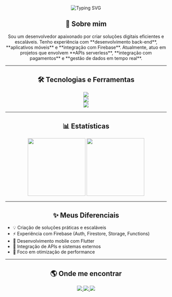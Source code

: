 <!-- Banner animado -->
<p align="center">
  <img src="https://readme-typing-svg.demolab.com?font=Fira+Code&pause=2000&color=1ABC9C&center=true&vCenter=true&width=600&lines=Ol%C3%A1%2C+eu+sou+o+Eduardo+👋;Desenvolvedor+Back-end+%26+Mobile;Apaixonado+por+tecnologia+e+inova%C3%A7%C3%A3o" alt="Typing SVG" />
</p>

<!-- Apresentação -->
<h2 align="center">🚀 Sobre mim</h2>
<p align="center">
Sou um desenvolvedor apaixonado por criar soluções digitais eficientes e escaláveis.  
Tenho experiência com **desenvolvimento back-end**, **aplicativos móveis** e **integração com Firebase**.  
Atualmente, atuo em projetos que envolvem **APIs serverless**, **integração com pagamentos** e **gestão de dados em tempo real**.
</p>

---

<h2 align="center">🛠️ Tecnologias e Ferramentas</h2>
<p align="center">
  <!-- Linguagens -->
  <img src="https://skillicons.dev/icons?i=js,ts,nodejs,dart,flutter,html,css" /><br/>
  <!-- Back-end & Banco -->
  <img src="https://skillicons.dev/icons?i=firebase,mongodb,postgres,express" /><br/>
  <!-- Outras -->
  <img src="https://skillicons.dev/icons?i=git,github,vscode,unity,figma" />
</p>

---

<h2 align="center">📊 Estatísticas</h2>
<div align="center">
  <img height="180em" src="https://github-readme-stats.vercel.app/api?username=SEUUSUARIO&show_icons=true&theme=radical&count_private=true"/>
  <img height="180em" src="https://github-readme-streak-stats.herokuapp.com/?user=SEUUSUARIO&theme=radical"/>
</div>

---

<h2 align="center">✨ Meus Diferenciais</h2>
<ul>
  <li>💡 Criação de soluções práticas e escaláveis</li>
  <li>⚡ Experiência com Firebase (Auth, Firestore, Storage, Functions)</li>
  <li>📱 Desenvolvimento mobile com Flutter</li>
  <li>🔗 Integração de APIs e sistemas externos</li>
  <li>🎯 Foco em otimização de performance</li>
</ul>

---

<h2 align="center">🌎 Onde me encontrar</h2>
<p align="center">
  <a href="[https://www.linkedin.com/in/seulinkedin](https://www.linkedin.com/in/eduardo-chiaratto-807a86208/)" target="_blank">
    <img src="https://img.shields.io/badge/-LinkedIn-%230077B5?style=for-the-badge&logo=linkedin&logoColor=white">
  </a>
  <a href="mailto:eduardo.chiaratto05@gmail.com">
    <img src="https://img.shields.io/badge/-Gmail-%23EA4335?style=for-the-badge&logo=gmail&logoColor=white">
  </a>
  <a href="[https://seuportfolio.com](https://www.behance.net/eduardochiarat)" target="_blank">
    <img src="https://img.shields.io/badge/-Portf%C3%B3lio-%231abc9c?style=for-the-badge&logo=About.me&logoColor=white">
  </a>
</p>
